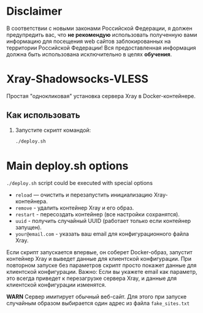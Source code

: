 # Disclaimer

В соответствии с новыми законами Российской Федерации, я должен предупредить вас, что **не рекомендую** использовать полученную вами информацию для посещения web сайтов заблокированных на территории Российской Федерации!
Вся предоставленная информация должна быть использована исключительно в целях **обучения**.

# Xray-Shadowsocks-VLESS

Простая "однокликовая" установка сервера Xray в Docker-контейнере.

## Как использовать

1. Запустите скрипт командой:  
   ```bash
   ./deploy.sh

# Main deploy.sh options
`./deploy.sh` script could be executed with special options
* `reload` — очистить и перезапустить инициализацию Xray-контейнера.
* `remove` - удалить контейнер Xray и его образ.
* `restart` - пересоздать контейнер (все настройки сохранятся).
* `uuid` - получить случайный UUID (работает только если контейнер запущен).
* `your@email.com` - указать ваш email для конфигурационного файла Xray.

Если скрипт запускается впервые, он соберет Docker-образ, запустит контейнер Xray и выведет данные для клиентской конфигурации.
При повторном запуске без параметров скрипт просто покажет данные для клиентской конфигурации.
Важно: Если вы укажете email как параметр, это всегда приведет к перезагрузке сервера Xray, и данные для клиентской конфигурации изменятся.

**WARN** Сервер имитирует обычный веб-сайт. Для этого при запуске случайным образом выбирается один адрес из файла `fake_sites.txt`
